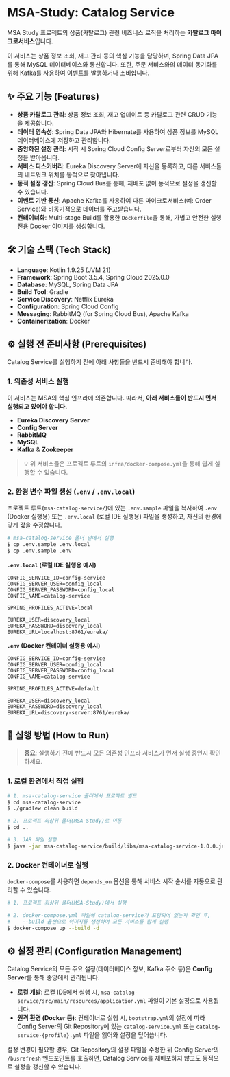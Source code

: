 # MSA-Study: Catalog Service

MSA Study 프로젝트의 상품(카탈로그) 관련 비즈니스 로직을 처리하는 **카탈로그 마이크로서비스**입니다.

이 서비스는 상품 정보 조회, 재고 관리 등의 핵심 기능을 담당하며, Spring Data JPA를 통해 MySQL 데이터베이스와 통신합니다. 또한, 주문 서비스와의 데이터 동기화를 위해 Kafka를 사용하여 이벤트를 발행하거나 소비합니다.

## ✨ 주요 기능 (Features)

* **상품 카탈로그 관리**: 상품 정보 조회, 재고 업데이트 등 카탈로그 관련 CRUD 기능을 제공합니다.
* **데이터 영속성**: Spring Data JPA와 Hibernate를 사용하여 상품 정보를 MySQL 데이터베이스에 저장하고 관리합니다.
* **중앙화된 설정 관리**: 시작 시 Spring Cloud Config Server로부터 자신의 모든 설정을 받아옵니다.
* **서비스 디스커버리**: Eureka Discovery Server에 자신을 등록하고, 다른 서비스들의 네트워크 위치를 동적으로 찾아냅니다.
* **동적 설정 갱신**: Spring Cloud Bus를 통해, 재배포 없이 동적으로 설정을 갱신할 수 있습니다.
* **이벤트 기반 통신**: Apache Kafka를 사용하여 다른 마이크로서비스(예: Order Service)와 비동기적으로 데이터를 주고받습니다.
* **컨테이너화**: Multi-stage Build를 활용한 `Dockerfile`을 통해, 가볍고 안전한 실행 전용 Docker 이미지를 생성합니다.

## 🛠️ 기술 스택 (Tech Stack)

* **Language**: Kotlin 1.9.25 (JVM 21)
* **Framework**: Spring Boot 3.5.4, Spring Cloud 2025.0.0
* **Database**: MySQL, Spring Data JPA
* **Build Tool**: Gradle
* **Service Discovery**: Netflix Eureka
* **Configuration**: Spring Cloud Config
* **Messaging**: RabbitMQ (for Spring Cloud Bus), Apache Kafka
* **Containerization**: Docker

## ⚙️ 실행 전 준비사항 (Prerequisites)

Catalog Service를 실행하기 전에 아래 사항들을 반드시 준비해야 합니다.

### 1. 의존성 서비스 실행

이 서비스는 MSA의 핵심 인프라에 의존합니다. 따라서, **아래 서비스들이 반드시 먼저 실행되고 있어야 합니다.**

* **Eureka Discovery Server**
* **Config Server**
* **RabbitMQ**
* **MySQL**
* **Kafka** & **Zookeeper**

> 💡 위 서비스들은 프로젝트 루트의 `infra/docker-compose.yml`을 통해 쉽게 실행할 수 있습니다.

### 2. 환경 변수 파일 생성 (`.env` / `.env.local`)

프로젝트 루트(`msa-catalog-service/`)에 있는 `.env.sample` 파일을 복사하여 `.env` (Docker 실행용) 또는 `.env.local` (로컬 IDE 실행용) 파일을 생성하고, 자신의 환경에 맞게 값을 수정합니다.

```bash
# msa-catalog-service 폴더 안에서 실행
$ cp .env.sample .env.local
$ cp .env.sample .env
```

**`.env.local` (로컬 IDE 실행용 예시)**
```dotenv
CONFIG_SERVICE_ID=config-service
CONFIG_SERVER_USER=config_local
CONFIG_SERVER_PASSWORD=config_local
CONFIG_NAME=catalog-service

SPRING_PROFILES_ACTIVE=local

EUREKA_USER=discovery_local
EUREKA_PASSWORD=discovery_local
EUREKA_URL=localhost:8761/eureka/
```

**`.env` (Docker 컨테이너 실행용 예시)**
```dotenv
CONFIG_SERVICE_ID=config-service
CONFIG_SERVER_USER=config_local
CONFIG_SERVER_PASSWORD=config_local
CONFIG_NAME=catalog-service

SPRING_PROFILES_ACTIVE=default

EUREKA_USER=discovery_local
EUREKA_PASSWORD=discovery_local
EUREKA_URL=discovery-server:8761/eureka/
```

## 🚀 실행 방법 (How to Run)

> **중요**: 실행하기 전에 반드시 모든 의존성 인프라 서비스가 먼저 실행 중인지 확인하세요.

### 1. 로컬 환경에서 직접 실행
```bash
# 1. msa-catalog-service 폴더에서 프로젝트 빌드
$ cd msa-catalog-service
$ ./gradlew clean build

# 2. 프로젝트 최상위 폴더(MSA-Study)로 이동
$ cd ..

# 3. JAR 파일 실행
$ java -jar msa-catalog-service/build/libs/msa-catalog-service-1.0.0.jar
```

### 2. Docker 컨테이너로 실행
`docker-compose`를 사용하면 `depends_on` 옵션을 통해 서비스 시작 순서를 자동으로 관리할 수 있습니다.

```bash
# 1. 프로젝트 최상위 폴더(MSA-Study)에서 실행

# 2. docker-compose.yml 파일에 catalog-service가 포함되어 있는지 확인 후,
#    --build 옵션으로 이미지를 생성하며 모든 서비스를 함께 실행
$ docker-compose up --build -d
```

## ⚙️ 설정 관리 (Configuration Management)

Catalog Service의 모든 주요 설정(데이터베이스 정보, Kafka 주소 등)은 **Config Server**를 통해 중앙에서 관리됩니다.

* **로컬 개발**: 로컬 IDE에서 실행 시, `msa-catalog-service/src/main/resources/application.yml` 파일이 기본 설정으로 사용됩니다.
* **원격 환경 (Docker 등)**: 컨테이너로 실행 시, `bootstrap.yml`의 설정에 따라 Config Server의 Git Repository에 있는 `catalog-service.yml` 또는 `catalog-service-{profile}.yml` 파일을 읽어와 설정을 덮어씁니다.

설정 변경이 필요할 경우, Git Repository의 설정 파일을 수정한 뒤 Config Server의 `/busrefresh` 엔드포인트를 호출하면, Catalog Service를 재배포하지 않고도 동적으로 설정을 갱신할 수 있습니다.
